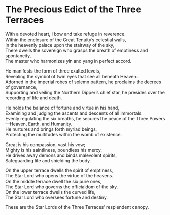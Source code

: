 # The Precious Edict of the Three Terraces

With a devoted heart, I bow and take refuge in reverence.  
Within the enclosure of the Great Tenuity’s celestial walls,  
In the heavenly palace upon the stairway of the sky,  
There dwells the sovereign who grasps the breath of emptiness and spontaneity,  
The master who harmonizes yin and yang in perfect accord.  

He manifests the form of three exalted levels,  
Revealing the symbol of twin eyes that see all beneath Heaven.  
Adorned in the imperial robes of solemn pattern, he proclaims the decrees of governance,  
Supporting and veiling the Northern Dipper’s chief star, he presides over the recording of life and death.  

He holds the balance of fortune and virtue in his hand,  
Examining and judging the ascents and descents of all immortals.  
Evenly regulating the six breaths, he secures the peace of the Three Powers—Heaven, Earth, and Humanity.  
He nurtures and brings forth myriad beings,  
Protecting the multitudes within the womb of existence.  

Great is his compassion, vast his vow;  
Mighty is his saintliness, boundless his mercy.  
He drives away demons and binds malevolent spirits,  
Safeguarding life and shielding the body.  

On the upper terrace dwells the spirit of emptiness,  
The Star Lord who opens the virtue of the heavens.  
On the middle terrace dwell the six pure ones,  
The Star Lord who governs the officialdom of the sky.  
On the lower terrace dwells the curved life,  
The Star Lord who oversees fortune and destiny.  

These are the Star Lords of the Three Terraces’ resplendent canopy.